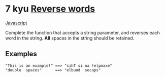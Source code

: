 # 7 kyu [Reverse words](https://www.codewars.com/kata/5259b20d6021e9e14c0010d4)

<!-- START LANGUAGE_LINKS -->

[Javascript](./javascript.js)

<!-- END LANGUAGE_LINKS -->

Complete the function that accepts a string parameter, and reverses each word in the string. **All** spaces in the string should be retained.

## Examples
```
"This is an example!" ==> "sihT si na !elpmaxe"
"double  spaces"      ==> "elbuod  secaps"
```